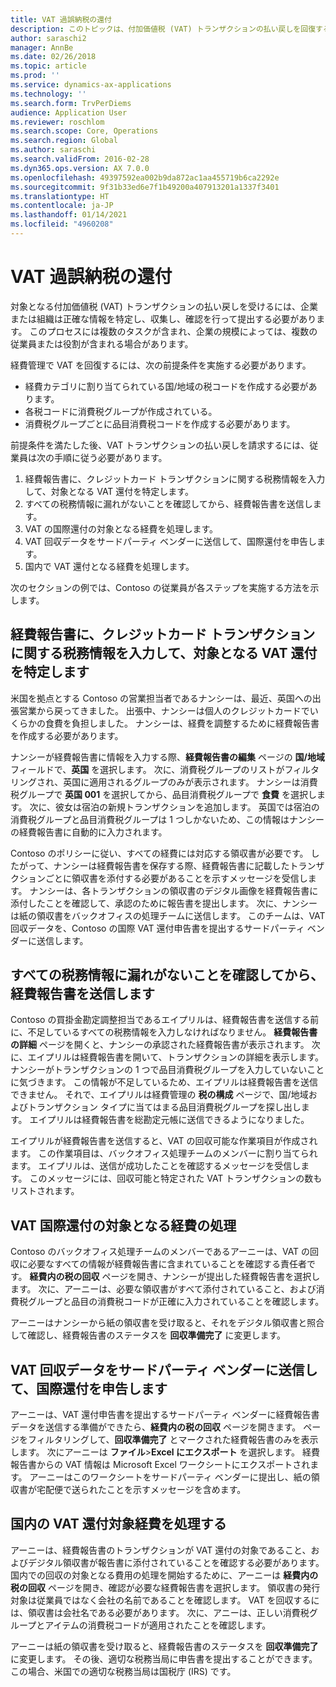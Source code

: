 ```yaml
---
title: VAT 過誤納税の還付
description: このトピックは、付加価値税 (VAT) トランザクションの払い戻しを回復する方法を説明します。
author: saraschi2
manager: AnnBe
ms.date: 02/26/2018
ms.topic: article
ms.prod: ''
ms.service: dynamics-ax-applications
ms.technology: ''
ms.search.form: TrvPerDiems
audience: Application User
ms.reviewer: roschlom
ms.search.scope: Core, Operations
ms.search.region: Global
ms.author: saraschi
ms.search.validFrom: 2016-02-28
ms.dyn365.ops.version: AX 7.0.0
ms.openlocfilehash: 49397592ea002b9da872ac1aa455719b6ca2292e
ms.sourcegitcommit: 9f31b33ed6e7f1b49200a407913201a1337f3401
ms.translationtype: HT
ms.contentlocale: ja-JP
ms.lasthandoff: 01/14/2021
ms.locfileid: "4960208"
---
```

# <a name="vat-recovery"></a>VAT 過誤納税の還付 

対象となる付加価値税 (VAT) トランザクションの払い戻しを受けるには、企業または組織は正確な情報を特定し、収集し、確認を行って提出する必要があります。 このプロセスには複数のタスクが含まれ、企業の規模によっては、複数の従業員または役割が含まれる場合があります。

経費管理で VAT を回復するには、次の前提条件を実施する必要があります。

- 経費カテゴリに割り当てられている国/地域の税コードを作成する必要があります。
- 各税コードに消費税グループが作成されている。
- 消費税グループごとに品目消費税コードを作成する必要があります。

前提条件を満たした後、VAT トランザクションの払い戻しを請求するには、従業員は次の手順に従う必要があります。

1. 経費報告書に、クレジットカード トランザクションに関する税務情報を入力して、対象となる VAT 還付を特定します。
2. すべての税務情報に漏れがないことを確認してから、経費報告書を送信します。
3. VAT の国際還付の対象となる経費を処理します。
4. VAT 回収データをサードパーティ ベンダーに送信して、国際還付を申告します。
5. 国内で VAT 還付となる経費を処理します。

次のセクションの例では、Contoso の従業員が各ステップを実施する方法を示します。

## <a name="on-an-expense-report-enter-tax-information-about-credit-card-transactions-to-identify-eligible-vat-refunds"></a>経費報告書に、クレジットカード トランザクションに関する税務情報を入力して、対象となる VAT 還付を特定します

米国を拠点とする Contoso の営業担当者であるナンシーは、最近、英国への出張営業から戻ってきました。 出張中、ナンシーは個人のクレジットカードでいくらかの食費を負担しました。 ナンシーは、経費を調整するために経費報告書を作成する必要があります。

ナンシーが経費報告書に情報を入力する際、**経費報告書の編集** ページの **国/地域** フィールドで、**英国** を選択します。 次に、消費税グループのリストがフィルタリングされ、英国に適用されるグループのみが表示されます。 ナンシーは消費税グループで **英国 001** を選択してから、品目消費税グループで **食費** を選択します。 次に、彼女は宿泊の新規トランザクションを追加します。 英国では宿泊の消費税グループと品目消費税グループは 1 つしかないため、この情報はナンシーの経費報告書に自動的に入力されます。

Contoso のポリシーに従い、すべての経費には対応する領収書が必要です。 したがって、ナンシーは経費報告書を保存する際、経費報告書に記載したトランザクションごとに領収書を添付する必要があることを示すメッセージを受信します。 ナンシーは、各トランザクションの領収書のデジタル画像を経費報告書に添付したことを確認して、承認のために報告書を提出します。 次に、ナンシーは紙の領収書をバックオフィスの処理チームに送信します。 このチームは、VAT 回収データを、Contoso の国際 VAT 還付申告書を提出するサードパーティ ベンダーに送信します。

## <a name="make-sure-that-all-tax-information-is-complete-and-then-post-the-expense-report"></a>すべての税務情報に漏れがないことを確認してから、経費報告書を送信します

Contoso の買掛金勘定調整担当であるエイプリルは、経費報告書を送信する前に、不足しているすべての税務情報を入力しなければなりません。 **経費報告書の詳細** ページを開くと、ナンシーの承認された経費報告書が表示されます。 次に、エイプリルは経費報告書を開いて、トランザクションの詳細を表示します。 ナンシーがトランザクションの 1 つで品目消費税グループを入力していないことに気づきます。 この情報が不足しているため、エイプリルは経費報告書を送信できません。 それで、エイプリルは経費管理の **税の構成** ページで、国/地域およびトランザクション タイプに当てはまる品目消費税グループを探し出します。 エイプリルは経費報告書を総勘定元帳に送信できるようになりました。

エイプリルが経費報告書を送信すると、VAT の回収可能な作業項目が作成されます。 この作業項目は、バックオフィス処理チームのメンバーに割り当てられます。 エイプリルは、送信が成功したことを確認するメッセージを受信します。 このメッセージには、回収可能と特定された VAT トランザクションの数もリストされます。

## <a name="process-expenses-that-are-eligible-for-international-vat-recovery"></a>VAT 国際還付の対象となる経費の処理

Contoso のバックオフィス処理チームのメンバーであるアーニーは、VAT の回収に必要なすべての情報が経費報告書に含まれていることを確認する責任者です。 **経費内の税の回収** ページを開き、ナンシーが提出した経費報告書を選択します。 次に、アーニーは、必要な領収書がすべて添付されていること、および消費税グループと品目の消費税コードが正確に入力されていることを確認します。

アーニーはナンシーから紙の領収書を受け取ると、それをデジタル領収書と照合して確認し、経費報告書のステータスを **回収準備完了** に変更します。

## <a name="send-vat-recovery-data-to-the-third-party-vendor-to-file-international-recovery-returns"></a>VAT 回収データをサードパーティ ベンダーに送信して、国際還付を申告します

アーニーは、VAT 還付申告書を提出するサードパーティ ベンダーに経費報告書データを送信する準備ができたら、**経費内の税の回収** ページを開きます。 ページをフィルタリングして、**回収準備完了** とマークされた経費報告書のみを表示します。 次にアーニーは **ファイル**&gt;**Excel にエクスポート** を選択します。 経費報告書からの VAT 情報は Microsoft Excel ワークシートにエクスポートされます。 アーニーはこのワークシートをサードパーティ ベンダーに提出し、紙の領収書が宅配便で送られたことを示すメッセージを含めます。

## <a name="process-expenses-for-domestic-vat-recovery"></a>国内の VAT 還付対象経費を処理する

アーニーは、経費報告書のトランザクションが VAT 還付の対象であること、およびデジタル領収書が報告書に添付されていることを確認する必要があります。 国内での回収の対象となる費用の処理を開始するために、アーニーは **経費内の税の回収** ページを開き、確認が必要な経費報告書を選択します。 領収書の発行対象は従業員ではなく会社の名前であることを確認します。 VAT を回収するには、領収書は会社名である必要があります。 次に、アニーは、正しい消費税グループとアイテムの消費税コードが適用されたことを確認します。

アーニーは紙の領収書を受け取ると、経費報告書のステータスを **回収準備完了** に変更します。 その後、適切な税務当局に申告書を提出することができます。 この場合、米国での適切な税務当局は国税庁 (IRS) です。
